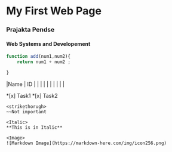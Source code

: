 # My First Web Page
### Prajakta Pendse
#### Web Systems and Developement

```javascript
function add(num1,num2){
	return num1 + num2 ;

}
```

|Name    |    ID       |
|        |             |
|        |             |
|        |             |

<Task List>
	*[x] Task1
	*[x] Task2

	<strikethorugh>
	~~Not important

	<Italic>
	**This is in Italic**

	<Image>
	![Markdown Image](https://markdown-here.com/img/icon256.png)
